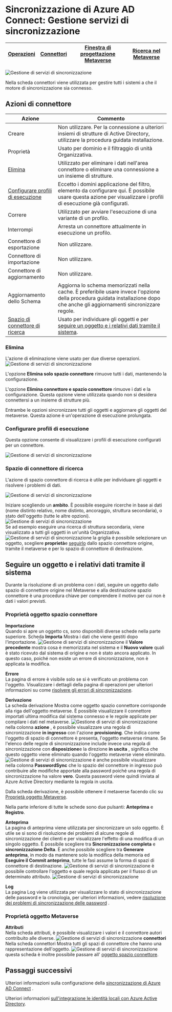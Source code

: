 <properties
    pageTitle="Sincronizzazione di Azure AD Connect: Gestione servizi di sincronizzazione UI | Microsoft Azure"
    description="Comprendere la scheda connettori in Gestione servizi di sincronizzazione di Azure AD Connect."
    services="active-directory"
    documentationCenter=""
    authors="andkjell"
    manager="femila"
    editor=""/>

<tags
    ms.service="active-directory"
    ms.workload="identity"
    ms.tgt_pltfrm="na"
    ms.devlang="na"
    ms.topic="article"
    ms.date="09/07/2016"
    ms.author="billmath"/>


# <a name="azure-ad-connect-sync-synchronization-service-manager"></a>Sincronizzazione di Azure AD Connect: Gestione servizi di sincronizzazione

[Operazioni](active-directory-aadconnectsync-service-manager-ui-operations.md) | [Connettori](active-directory-aadconnectsync-service-manager-ui-connectors.md) | [Finestra di progettazione Metaverse](active-directory-aadconnectsync-service-manager-ui-mvdesigner.md) | [Ricerca nel Metaverse](active-directory-aadconnectsync-service-manager-ui-mvsearch.md)
--- | --- | --- | ---

![Gestione di servizi di sincronizzazione](./media/active-directory-aadconnectsync-service-manager-ui/connectors.png)

Nella scheda connettori viene utilizzata per gestire tutti i sistemi a che il motore di sincronizzazione sia connesso.

## <a name="connector-actions"></a>Azioni di connettore

Azione | Commento
--- | ---
Creare | Non utilizzare. Per la connessione a ulteriori insiemi di strutture di Active Directory, utilizzare la procedura guidata installazione.
Proprietà | Usato per dominio e il filtraggio di unità Organizzativa.
[Elimina](#delete) | Utilizzato per eliminare i dati nell'area connettore o eliminare una connessione a un insieme di strutture.
[Configurare profili di esecuzione](#configure-run-profiles) | Eccetto i domini applicazione del filtro, elemento da configurare qui. È possibile usare questa azione per visualizzare i profili di esecuzione già configurati.
Correre | Utilizzato per avviare l'esecuzione di una variante di un profilo.
Interrompi | Arresta un connettore attualmente in esecuzione un profilo.
Connettore di esportazione | Non utilizzare.
Connettore di importazione | Non utilizzare.
Connettore di aggiornamento | Non utilizzare.
Aggiornamento dello Schema | Aggiorna lo schema memorizzati nella cache. È preferibile usare invece l'opzione della procedura guidata installazione dopo che anche gli aggiornamenti sincronizzare regole.
[Spazio di connettore di ricerca](#search-connector-space) | Usato per individuare gli oggetti e per [seguire un oggetto e i relativi dati tramite il sistema](#follow-an-object-and-its-data-through-the-system).

### <a name="delete"></a>Elimina
L'azione di eliminazione viene usato per due diverse operazioni.
![Gestione di servizi di sincronizzazione](./media/active-directory-aadconnectsync-service-manager-ui/connectordelete.png)

L'opzione **Elimina solo spazio connettore** rimuove tutti i dati, mantenendo la configurazione.

L'opzione **Elimina connettore e spazio connettore** rimuove i dati e la configurazione. Questa opzione viene utilizzata quando non si desidera connettersi a un insieme di strutture più.

Entrambe le opzioni sincronizzare tutti gli oggetti e aggiornare gli oggetti del metaverse. Questa azione è un'operazione di esecuzione prolungata.

### <a name="configure-run-profiles"></a>Configurare profili di esecuzione
Questa opzione consente di visualizzare i profili di esecuzione configurati per un connettore.

![Gestione di servizi di sincronizzazione](./media/active-directory-aadconnectsync-service-manager-ui/configurerunprofiles.png)

### <a name="search-connector-space"></a>Spazio di connettore di ricerca
L'azione di spazio connettore di ricerca è utile per individuare gli oggetti e risolvere i problemi di dati.

![Gestione di servizi di sincronizzazione](./media/active-directory-aadconnectsync-service-manager-ui/cssearch.png)

Iniziare scegliendo un **ambito**. È possibile eseguire ricerche in base ai dati (nome distinto relativo, nome distinto, ancoraggio, struttura secondaria), o stato dell'oggetto (tutte le altre opzioni).  
![Gestione di servizi di sincronizzazione](./media/active-directory-aadconnectsync-service-manager-ui/cssearchscope.png)  
Se ad esempio eseguire una ricerca di struttura secondaria, viene visualizzato a tutti gli oggetti in un'unità Organizzativa.
![Gestione di servizi di sincronizzazione](./media/active-directory-aadconnectsync-service-manager-ui/cssearchsubtree.png) la griglia è possibile selezionare un oggetto, scegliere **proprietà**e [seguirlo](#follow-an-object-and-its-data-through-the-system) dallo spazio connettore origine, tramite il metaverse e per lo spazio di connettore di destinazione.

## <a name="follow-an-object-and-its-data-through-the-system"></a>Seguire un oggetto e i relativi dati tramite il sistema
Durante la risoluzione di un problema con i dati, seguire un oggetto dallo spazio di connettore origine nel Metaverse e alla destinazione spazio connettore è una procedura chiave per comprendere il motivo per cui non è dati i valori previsti.

### <a name="connector-space-object-properties"></a>Proprietà oggetto spazio connettore
**Importazione**  
Quando si apre un oggetto cs, sono disponibili diverse schede nella parte superiore. Scheda **Importa** Mostra i dati che viene gestiti dopo l'importazione.
![Gestione di servizi di sincronizzazione](./media/active-directory-aadconnectsync-service-manager-ui/csimport.png) il **Valore precedente** mostra cosa è memorizzata nel sistema e il **Nuovo valore** quali è stato ricevuto dal sistema di origine e non è stato ancora applicato. In questo caso, poiché non esiste un errore di sincronizzazione, non è applicata la modifica.

**Errore**  
La pagina di errore è visibile solo se si è verificato un problema con l'oggetto. Visualizzare i dettagli della pagina di operazioni per ulteriori informazioni su come [risolvere gli errori di sincronizzazione](active-directory-aadconnectsync-service-manager-ui-operations.md#troubleshoot-errors-in-operations-tab).

**Derivazione**  
La scheda derivazione Mostra come oggetto spazio connettore corrisponde alla riga dell'oggetto metaverse. È possibile visualizzare il connettore importati ultima modifica dal sistema connesso e le regole applicate per compilare i dati nel metaverse.
![Gestione di servizi di sincronizzazione](./media/active-directory-aadconnectsync-service-manager-ui/cslineage.png) nella colonna **azione** , è possibile visualizzare una regola di sincronizzazione **in ingresso** con l'azione **provisioning**. Che indica come l'oggetto di spazio di connettore è presenta, l'oggetto metaverse rimane. Se l'elenco delle regole di sincronizzazione include invece una regola di sincronizzazione con **disposizione**e la direzione **in uscita** , significa che questo oggetto viene eliminato quando l'oggetto metaverse viene eliminato.
![Gestione di servizi di sincronizzazione](./media/active-directory-aadconnectsync-service-manager-ui/cslineageout.png) è anche possibile visualizzare nella colonna **PasswordSync** che lo spazio del connettore in ingresso può contribuire alle modifiche apportate alla password poiché una regola di sincronizzazione ha valore **vero**. Questa password viene quindi inviata al Azure Active Directory mediante la regola in uscita.

Dalla scheda derivazione, è possibile ottenere il metaverse facendo clic su [Proprietà oggetto Metaverse](#metaverse-object-properties).

Nella parte inferiore di tutte le schede sono due pulsanti: **Anteprima** e **Registro**.

**Anteprima**  
La pagina di anteprima viene utilizzata per sincronizzare un solo oggetto. È utile se si sono di risoluzione dei problemi di alcune regole di sincronizzazione dei clienti e per visualizzare l'effetto di una modifica di un singolo oggetto. È possibile scegliere tra **Sincronizzazione completa** e **sincronizzazione Delta**. È anche possibile scegliere tra **Generare anteprima**, in modo da mantenere solo la modifica della memoria ed **Eseguire il Commit anteprima**, tutte le fasi assume la forma di spazi di connettore di destinazione.
![Gestione di servizi di sincronizzazione](./media/active-directory-aadconnectsync-service-manager-ui/preview1.png) è possibile controllare l'oggetto e quale regola applicata per il flusso di un determinato attributo.
![Gestione di servizi di sincronizzazione](./media/active-directory-aadconnectsync-service-manager-ui/preview2.png)

**Log**  
La pagina Log viene utilizzata per visualizzare lo stato di sincronizzazione delle password e la cronologia, per ulteriori informazioni, vedere [risoluzione dei problemi di sincronizzazione delle password](active-directory-aadconnectsync-implement-password-synchronization.md#troubleshoot-password-synchronization) .

### <a name="metaverse-object-properties"></a>Proprietà oggetto Metaverse
**Attributi**  
Nella scheda attributi, è possibile visualizzare i valori e il connettore autori contribuito alle diverse.
![Gestione di servizi di sincronizzazione](./media/active-directory-aadconnectsync-service-manager-ui/mvattributes.png)
**connettori**  
Nella scheda connettori Mostra tutti gli spazi di connettore che hanno una rappresentazione dell'oggetto.
![Gestione di servizi di sincronizzazione](./media/active-directory-aadconnectsync-service-manager-ui/mvconnectors.png) questa scheda è inoltre possibile passare all' [oggetto spazio connettore](#connector-space-object-properties).

## <a name="next-steps"></a>Passaggi successivi
Ulteriori informazioni sulla configurazione della [sincronizzazione di Azure AD Connect](active-directory-aadconnectsync-whatis.md) .

Ulteriori informazioni [sull'integrazione le identità locali con Azure Active Directory](active-directory-aadconnect.md).
